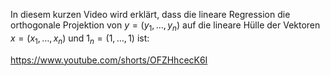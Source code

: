 In diesem kurzen Video wird erklärt, dass die lineare Regression die orthogonale Projektion von $y = (y_1,\ldots,y_n)$ auf 
die lineare Hülle der Vektoren $x = (x_1,\ldots,x_n)$ und $1_n = (1,\ldots,1)$ ist: 

https://www.youtube.com/shorts/OFZHhcecK6I

